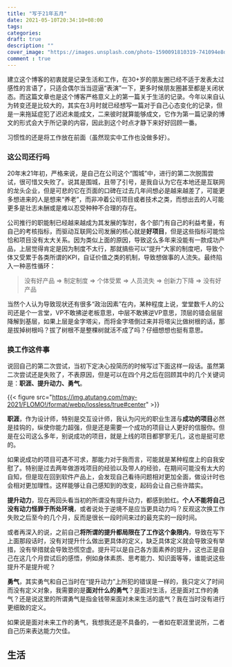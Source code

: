 ```yaml
---
title: "写于21年五月"
date: 2021-05-10T20:34:10+08:00
tags:
categories:
draft: true
description: ""
cover_image: "https://images.unsplash.com/photo-1590091810319-741094e8db85?ixid=MnwxMjA3fDB8MHxwaG90by1wYWdlfHx8fGVufDB8fHx8&ixlib=rb-1.2.1&auto=format&fit=crop&w=1000&q=60"
comment : true
---
```


建立这个博客的初衷就是记录生活和工作，在30+岁的朋友圈已经不适于发表太过感性的言语了，只适合偶尔当当逗逼“表演”一下，更多时候朋友圈甚至都是关闭状态。而这篇文章也是这个博客严格意义上的第一篇关于生活的记录。今年以来自认为转变还是比较大的，其实在3月时就已经想写一篇对于自己心态变化的记录，但是一来拖延症犯了迟迟未能成文，二来彼时就算能够成文，它作为第一篇记录的博文的形式会大于所记录的内容，因此到这个时点才静下来好好回顾一番。
<!--more-->

习惯性的还是将工作放在前面（虽然现实中工作也没做多好）。

### 这公司还行吗

20年末21年初，严格来说，是自己在公司这个“围城”中，进行的第二次脱围尝试，很可惜又失败了。说其是围城，且带了引号，是我自认为它在本地还是互联网的龙头企业，但是可悲的它在页面的口碑在过去几年间想必是越来越差了，可能更多想进来的人是想来“养老”，而非冲着公司项目或者技术之类，而想出去的人可能更多是壮志未酬或是难以忍受种种不合理的存在。

公司推行的职能制已经越来越成为其发展的掣肘，各个部门有自己的利益考量，有自己的考核指标，而驱动互联网公司发展的核心就是**好项目**，但是这些指标可能恰恰和项目没有太大关系。因为类似上面的原因，导致这么多年来没能有一款成功产品，上层觉得肯定是因为制度不太行，那就搞些可以“提升”大家的制度吧，导致个体又受累于各类所谓的KPI，自证价值之类的机制，导致想做事的人流失。最终陷入一种恶性循环：

>没有好产品 => 制定制度 => 个体受累 => 人员流失 => 创新力下降 => 没有好产品

当然个人认为导致现状还有很多“政治因素”在内，某种程度上说，堂堂数千人的公司还是个一言堂，VP不敢拂逆老板意思，中层不敢拂逆VP意思，顶层的错会层层降解到基层，如果上层是金字塔尖，而将金字塔倒过来并将塔尖比做树根的话，那是拔掉树根吗？拔了树根不是整棵树就活不成了吗？仔细想想也挺有意思。

### 换工作这件事

说回自己的第二次尝试，当初下定决心投简历的时候写过下面这样一段话。虽然第二次尝试还是失败了，不表原因，但是可以在四个月之后在回顾其中的几个关键词是：**职涯、提升动力、勇气**。

{{< figure src="https://img.atutang.com/may-2021/FLOMO!/format/webp/lossless/true#center" >}}

**职涯**，作为设计师，特别是交互设计师，我认为闪光的职业生涯与**成功的项目**必然是挂钩的，纵使你能力超强，但是还是需要一个成功的项目让人更好的信服你。但是在公司这么多年，别说成功的项目，就是上线的项目都寥寥无几，这也是挺可悲的。

如果说成功的项目可遇不可求，那能力对于我而言，可能就是某种程度上的自我安慰了。特别是过去两年做游戏项目的经验以及带人的经验，在期间可能没有太大的自知，但是现在回到软件产品上，会发现自己看待问题相对更加全面，做设计时也会相对更加理性。这样能够让自己感知到的改变，起码会让自己些许踏实。

**提升动力**，现在再回头看当初的所谓没有提升动力，都感到脸红。**个人不能将自己没有动力怪罪于所处环境**，或者说处于逆境不是应当更具动力吗？反观这次换工作失败之后至今的几个月，反而是很长一段时间来过的最充实的一段时间。

或者再深入的说，之前自己**将所谓的提升都局限在了工作这个象限内**，导致在写下上面那段话时，没有对提升什么做出更具体的定义，缺乏具体定义就会导致没有举措，没有举措就会导致恐慌空虚。提升可以是自己各方面素养的提升，这也正是自己在这几个月尝试后的感悟，例如身体素质、思考能力、知识面等等，谁能说这些提升不是提升呢？

**勇气**，其实勇气和自己当时在“提升动力”上所犯的错误是一样的，我只定义了时间而没有定义对象，我需要的是**面对什么的勇气**？是面对生活，还是面对工作的勇气？还是说这里的所谓勇气是指金钱带来面对未来生活的底气？我在当时没有进行更细致的定义。

如果说是面对未来工作的勇气，我想我还是不具备的，一者如在职涯里说所，二者自己历来表达能力欠佳。


## 生活
